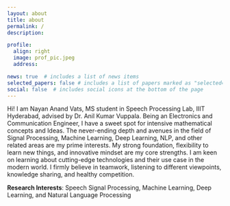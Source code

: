 ```yaml
---
layout: about
title: about
permalink: /
description: 

profile:
  align: right
  image: prof_pic.jpeg
  address: 

news: true  # includes a list of news items
selected_papers: false # includes a list of papers marked as "selected={true}"
social: false  # includes social icons at the bottom of the page
---
```


Hi! I am Nayan Anand Vats, MS student in Speech Processing Lab, IIIT Hyderabad, advised by Dr. Anil Kumar Vuppala. Being an Electronics and Communication Engineer, I have a sweet spot for intensive mathematical concepts and Ideas. The never-ending depth and avenues in the field of Signal Processing, Machine Learning, Deep Learning, NLP, and other related areas are my prime interests. My strong foundation, flexibility to learn new things, and innovative mindset are my core strengths. I am keen on learning about cutting-edge technologies and their use case in the modern world. I firmly believe in teamwork, listening to different viewpoints, knowledge sharing, and healthy competition. 


**Research Interests**: Speech Signal Processing, Machine Learning, Deep Learning, and Natural Language Processing 
<!-- Research Interests :
Game Theory, fairness, Machine Learning, Graph Neural Networks -->

 <!-- Edit `_bibliography/papers.bib` and Jekyll will render your [publications page](/al-folio/publications/) automatically. -->

<!-- Link to your social media connections, too. This theme is set up to use [Font Awesome icons](http://fortawesome.github.io/Font-Awesome/) and [Academicons](https://jpswalsh.github.io/academicons/), like the ones below. Add your Facebook, Twitter, LinkedIn, Google Scholar, or just disable all of them. -->
